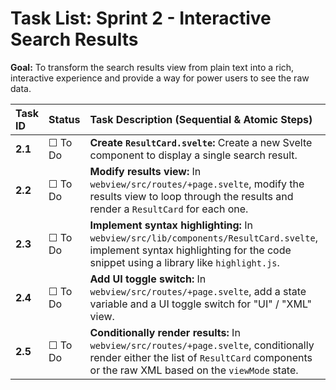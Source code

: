 # Task List: Sprint 2 - Interactive Search Results

**Goal:** To transform the search results view from plain text into a rich, interactive experience and provide a way for power users to see the raw data.

| Task ID | Status | Task Description (Sequential & Atomic Steps) | File(s) To Modify |
| :--- | :--- | :--- | :--- |
| **2.1** | ☐ To Do | **Create `ResultCard.svelte`:** Create a new Svelte component to display a single search result. | `webview/src/lib/components/ResultCard.svelte` (New) |
| **2.2** | ☐ To Do | **Modify results view:** In `webview/src/routes/+page.svelte`, modify the results view to loop through the results and render a `ResultCard` for each one. | `webview/src/routes/+page.svelte` |
| **2.3** | ☐ To Do | **Implement syntax highlighting:** In `webview/src/lib/components/ResultCard.svelte`, implement syntax highlighting for the code snippet using a library like `highlight.js`. | `webview/src/lib/components/ResultCard.svelte` |
| **2.4** | ☐ To Do | **Add UI toggle switch:** In `webview/src/routes/+page.svelte`, add a state variable and a UI toggle switch for "UI" / "XML" view. | `webview/src/routes/+page.svelte` |
| **2.5** | ☐ To Do | **Conditionally render results:** In `webview/src/routes/+page.svelte`, conditionally render either the list of `ResultCard` components or the raw XML based on the `viewMode` state. | `webview/src/routes/+page.svelte` |

